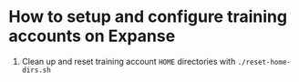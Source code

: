 # How to setup and configure training accounts on Expanse

1. Clean up and reset training account `HOME` directories with `./reset-home-dirs.sh`
